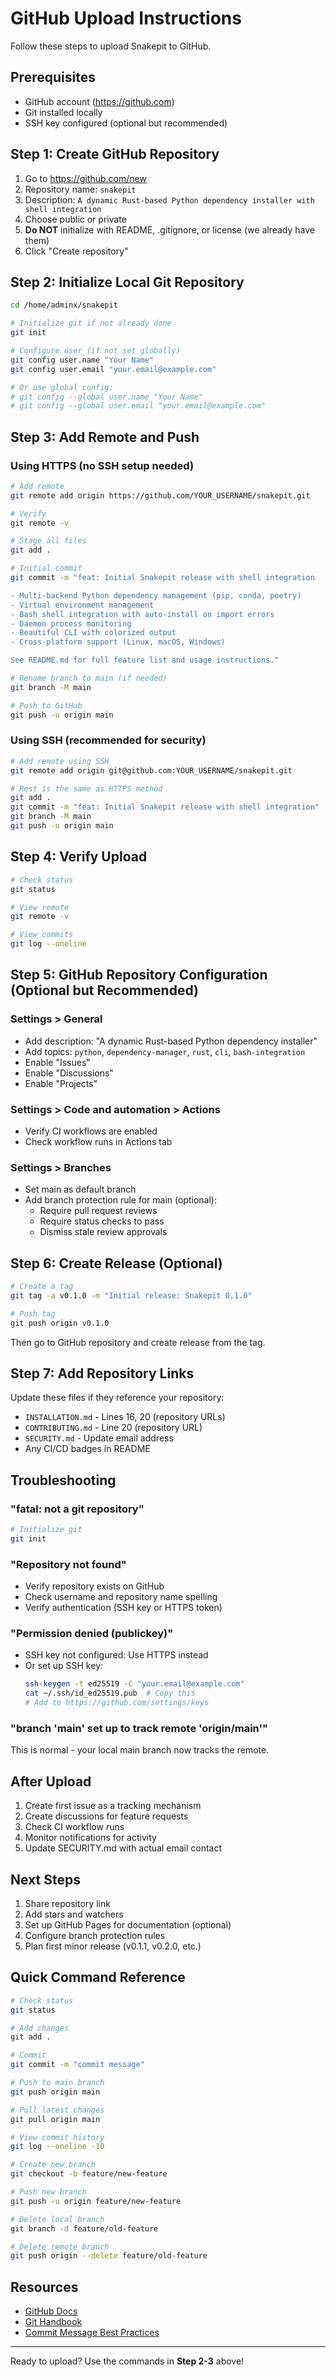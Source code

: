 # GitHub Upload Instructions

Follow these steps to upload Snakepit to GitHub.

## Prerequisites

- GitHub account (https://github.com)
- Git installed locally
- SSH key configured (optional but recommended)

## Step 1: Create GitHub Repository

1. Go to https://github.com/new
2. Repository name: `snakepit`
3. Description: `A dynamic Rust-based Python dependency installer with shell integration`
4. Choose public or private
5. **Do NOT** initialize with README, .gitignore, or license (we already have them)
6. Click "Create repository"

## Step 2: Initialize Local Git Repository

```bash
cd /home/adminx/snakepit

# Initialize git if not already done
git init

# Configure user (if not set globally)
git config user.name "Your Name"
git config user.email "your.email@example.com"

# Or use global config:
# git config --global user.name "Your Name"
# git config --global user.email "your.email@example.com"
```

## Step 3: Add Remote and Push

### Using HTTPS (no SSH setup needed)

```bash
# Add remote
git remote add origin https://github.com/YOUR_USERNAME/snakepit.git

# Verify
git remote -v

# Stage all files
git add .

# Initial commit
git commit -m "feat: Initial Snakepit release with shell integration

- Multi-backend Python dependency management (pip, conda, poetry)
- Virtual environment management
- Bash shell integration with auto-install on import errors
- Daemon process monitoring
- Beautiful CLI with colorized output
- Cross-platform support (Linux, macOS, Windows)

See README.md for full feature list and usage instructions."

# Rename branch to main (if needed)
git branch -M main

# Push to GitHub
git push -u origin main
```

### Using SSH (recommended for security)

```bash
# Add remote using SSH
git remote add origin git@github.com:YOUR_USERNAME/snakepit.git

# Rest is the same as HTTPS method
git add .
git commit -m "feat: Initial Snakepit release with shell integration"
git branch -M main
git push -u origin main
```

## Step 4: Verify Upload

```bash
# Check status
git status

# View remote
git remote -v

# View commits
git log --oneline
```

## Step 5: GitHub Repository Configuration (Optional but Recommended)

### Settings > General

- Add description: "A dynamic Rust-based Python dependency installer"
- Add topics: `python`, `dependency-manager`, `rust`, `cli`, `bash-integration`
- Enable "Issues"
- Enable "Discussions"
- Enable "Projects"

### Settings > Code and automation > Actions

- Verify CI workflows are enabled
- Check workflow runs in Actions tab

### Settings > Branches

- Set main as default branch
- Add branch protection rule for main (optional):
  - Require pull request reviews
  - Require status checks to pass
  - Dismiss stale review approvals

## Step 6: Create Release (Optional)

```bash
# Create a tag
git tag -a v0.1.0 -m "Initial release: Snakepit 0.1.0"

# Push tag
git push origin v0.1.0
```

Then go to GitHub repository and create release from the tag.

## Step 7: Add Repository Links

Update these files if they reference your repository:

- `INSTALLATION.md` - Lines 16, 20 (repository URLs)
- `CONTRIBUTING.md` - Line 20 (repository URL)
- `SECURITY.md` - Update email address
- Any CI/CD badges in README

## Troubleshooting

### "fatal: not a git repository"

```bash
# Initialize git
git init
```

### "Repository not found"

- Verify repository exists on GitHub
- Check username and repository name spelling
- Verify authentication (SSH key or HTTPS token)

### "Permission denied (publickey)"

- SSH key not configured: Use HTTPS instead
- Or set up SSH key:
  ```bash
  ssh-keygen -t ed25519 -C "your.email@example.com"
  cat ~/.ssh/id_ed25519.pub  # Copy this
  # Add to https://github.com/settings/keys
  ```

### "branch 'main' set up to track remote 'origin/main'"

This is normal - your local main branch now tracks the remote.

## After Upload

1. Create first issue as a tracking mechanism
2. Create discussions for feature requests
3. Check CI workflow runs
4. Monitor notifications for activity
5. Update SECURITY.md with actual email contact

## Next Steps

1. Share repository link
2. Add stars and watchers
3. Set up GitHub Pages for documentation (optional)
4. Configure branch protection rules
5. Plan first minor release (v0.1.1, v0.2.0, etc.)

## Quick Command Reference

```bash
# Check status
git status

# Add changes
git add .

# Commit
git commit -m "commit message"

# Push to main branch
git push origin main

# Pull latest changes
git pull origin main

# View commit history
git log --oneline -10

# Create new branch
git checkout -b feature/new-feature

# Push new branch
git push -u origin feature/new-feature

# Delete local branch
git branch -d feature/old-feature

# Delete remote branch
git push origin --delete feature/old-feature
```

## Resources

- [GitHub Docs](https://docs.github.com/)
- [Git Handbook](https://guides.github.com/introduction/git-handbook/)
- [Commit Message Best Practices](https://chris.beams.io/posts/git-commit/)

---

Ready to upload? Use the commands in **Step 2-3** above!
